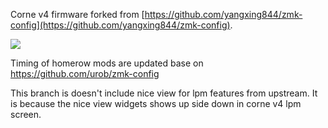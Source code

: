 Corne v4 firmware forked from [https://github.com/yangxing844/zmk-config](https://github.com/yangxing844/zmk-config).

<img src="keymap-drawer/corne-v4.svg" >

Timing of homerow mods are updated base on https://github.com/urob/zmk-config

This branch is doesn't include nice view for lpm features from upstream. It is because the nice view widgets shows up side down in corne v4 lpm screen.
